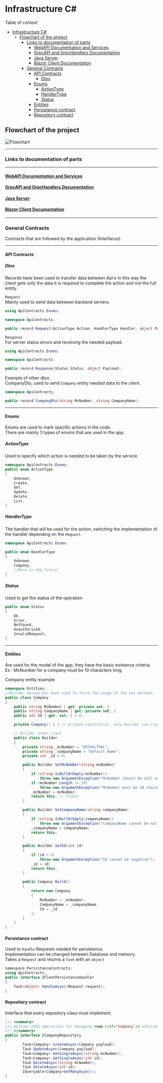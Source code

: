 # Infrastructure C#  

Table of context

- [Infrastructure C#](#infrastructure-c)
  - [Flowchart of the project](#flowchart-of-the-project)
    - [Links to documentation of parts](#links-to-documentation-of-parts)
      - [WebAPI Documentation and Services](#webapi-documentation-and-services)
      - [GrpcAPI and GrpcHandlers Documentation](#grpcapi-and-grpchandlers-documentation)
      - [Java Server](#java-server)
      - [Blazor Client Documentation](#blazor-client-documentation)
    - [General Contracts](#general-contracts)
      - [API Contracts](#api-contracts)
        - [Dtos](#dtos)
      - [Enums](#enums)
        - [ActionType](#actiontype)
        - [HandlerType](#handlertype)
        - [Status](#status)
      - [Entities](#entities)
      - [Persistance  contract](#persistance--contract)
      - [Repository contract](#repository-contract)

## Flowchart of the project

![Flowchart](https://github.com/user-attachments/assets/bf2b2228-2324-4e36-aa33-80580c17121e)

---

### Links to documentation of parts

---

#### [WebAPI Documentation and Services](https://github.com/MarioIliescu/SEP3-CSharp/blob/master/WebAPI_Docs.md)

#### [GrpcAPI and GrpcHandlers Documentation](https://github.com/MarioIliescu/SEP3-CSharp/blob/master/GrpcAPI_DOCS.md)

#### [Java Server](https://github.com/MarioIliescu/Sep3-Java)

#### [Blazor Client Documentation](https://github.com/MarioIliescu/SEP3-CSharp/blob/master/BlazorClientDocs.md)

---

### General Contracts

Contracts that are followed by the application (Interfaces)

---

#### API Contracts

##### Dtos

Records have been used to transfer data between Api's
In this way the client gets only the data it is required to complete the action and not the full entity.  

`Request`  
Mainly used to send data between backend servers.  

```C#
using ApiContracts.Enums;

namespace ApiContracts;

public record Request(ActionType Action, HandlerType Handler, object Payload);
```

`Response`  
For server status errors and receiving the needed payload.  

```C#
using ApiContracts.Enums;

namespace ApiContracts;

public record Response(Status Status, object Payload);
```

Example of other dtos.  
CompanyDto, used to send `Company` entity needed data to the client.

```C#
namespace ApiContracts;

public record CompanyDto(string McNumber, string CompanyName);
```

---

#### Enums

Enums are used to mark specific actions in the code.  
There are mainly 3 types of enums that are used in the app.

##### ActionType

Used to specify which action is needed to be taken by the service.

```C#
namespace ApiContracts.Enums;
public enum ActionType
{
    Unknown,
    Create,
    Get,
    Update,
    Delete,
    List,
}
```

##### HandlerType

The handler that will be used for the action, switching the implementation of the handler depending on the `Request`.

```C#
namespace ApiContracts.Enums;

public enum HandlerType
{
    Unknown,
    Company,
    //More in the future
}
```

##### Status

Used to get the status of the operation

```C#
public enum Status
{
    Ok,
    Error,
    NotFound,
    Unauthorized,
    InvalidRequest,
}
```

---

#### Entities

Are used for the model of the app, they have the basic existance criteria.  
Ex : McNumber for a company must be 10 characters long.

Company entity example

```C#
namespace Entities;
//Builder design has been used to force the usage of the set methods.
public class Company
{
    public string McNumber { get; private set; }
    public string CompanyName { get; private set; }
    public int Id { get; set; } = 0;

    private Company() { } // private constructor, only builder can create

    // Builder inner class
    public class Builder
    {
        private string _mcNumber = "DEFAULTVAL";
        private string _companyName = "Default Name";
        private int _id = 0;

        public Builder SetMcNumber(string mcNumber)
        {
            if (string.IsNullOrEmpty(mcNumber))
                throw new ArgumentException("McNumber cannot be null or empty");
            if (mcNumber.Length != 10)
                throw new ArgumentException("McNumber must be 10 characters long");
            _mcNumber = mcNumber;
            return this; // fluent
        }

        public Builder SetCompanyName(string companyName)
        {
            if (string.IsNullOrEmpty(companyName))
                throw new ArgumentException("CompanyName cannot be null or empty");
            _companyName = companyName;
            return this;
        }

        public Builder SetId(int id)
        {
            if (id < 0) 
                throw new ArgumentException("Id cannot be negative");
            _id = id;
            return this;
        }

        public Company Build()
        {
            return new Company
            {
                McNumber = _mcNumber,
                CompanyName = _companyName,
                Id = _id
            };
        }
    }
}
```

#### Persistance  contract  

Used to `Handle` Requests needed for persistance.  
Implementation can be changed between Database and memory.  
Takes a `Request` and returns a `Task` with an `object`

```C#
﻿namespace PersistanceContracts;
using ApiContracts;
public interface IFleetPersistanceHandler
{
    Task<object> HandleAsync(Request request);
}
```

#### Repository contract

Interface that every repository class must implement.  

```C#
/// <summary>
/// Defines CRUD operations for managing <see cref="Company"/> entities.
/// </summary>
public interface ICompanyRepository
{
        Task<Company> CreateAsync(Company payload);
        Task UpdateAsync(Company payload);
        Task<Company> GetSingleAsync(string mcNumber);
        Task<Company> GetSingleAsync(int id);
        Task DeleteAsync(string mcNumber);
        Task DeleteAsync(int id);
        IQueryable<Company>GetManyAsync();
}
```
